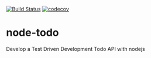 [![Build Status](https://travis-ci.org/LordRahl90/node-todo.svg)](https://travis-ci.org/https://travis-ci.org/LordRahl90/node-todo)
[![codecov](https://codecov.io/gh/LordRahl90/node-todo/branch/master/graph/badge.svg)](https://codecov.io/gh/LordRahl90/node-todo)
# node-todo


Develop a Test Driven Development Todo API with nodejs
